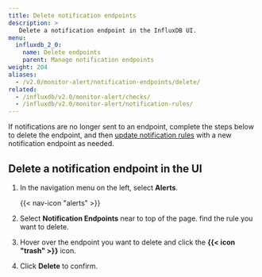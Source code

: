 ```yaml
---
title: Delete notification endpoints
description: >
   Delete a notification endpoint in the InfluxDB UI.
menu:
  influxdb_2_0:
    name: Delete endpoints
    parent: Manage notification endpoints
weight: 204
aliases:
  - /v2.0/monitor-alert/notification-endpoints/delete/
related:
  - /influxdb/v2.0/monitor-alert/checks/
  - /influxdb/v2.0/monitor-alert/notification-rules/
---
```


If notifications are no longer sent to an endpoint, complete the steps below to delete the endpoint, and then [update notification rules](/influxdb/v2.0/monitor-alert/notification-rules/update) with a new notification endpoint as needed.

## Delete a notification endpoint in the UI

1. In the navigation menu on the left, select **Alerts**.

    {{< nav-icon "alerts" >}}

2. Select **Notification Endpoints** near to top of the page.
   find the rule you want to delete.
3. Hover over the endpoint you want to delete and click the **{{< icon "trash" >}}** icon.
4. Click **Delete** to confirm.
